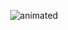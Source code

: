 <p align="center">
  <img src="https://media.tenor.com/dwuJ1LwfawUAAAAC/obi-wan-hello-there-obi-wan.gif" alt="animated" />
</p>
